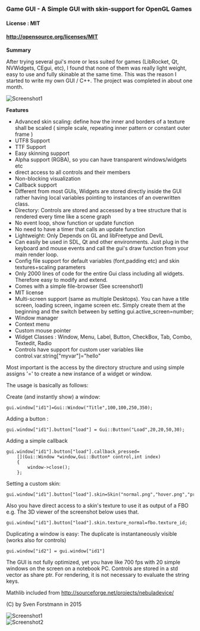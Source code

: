 ### Game GUI - A Simple GUI with skin-support for OpenGL Games

#### License : MIT
#### http://opensource.org/licenses/MIT

**Summary** 

After trying several gui's more or less suited for games (LibRocket, Qt, NVWidgets, CEgui, etc), I found that none of them was really light weight, easy to use and fully skinable at the same time. This was the reason I started to write my own GUI / C++. The project was completed in about one month.

![Screenshot1](http://i.imgur.com/R8DwPzI.png)

**Features**

* Advanced skin scaling: define how the inner and borders of a texture shall be scaled ( simple scale, repeating inner pattern or constant outer frame )
* UTF8 Support
* TTF Support
* Easy skinning support 
* Alpha support (RGBA), so you can have transparent windows/widgets etc
* direct access to all controls and their members
* Non-blocking visualization
* Callback support
* Different from most GUIs, Widgets are stored directly inside the GUI rather having local variables pointing to instances of an overwritten class.
* Directory: Controls are stored and accessed by a tree structure that is rendered every time like a scene graph
* No event loop, show function or update function
* No need to have a timer that calls an update function
* Lightweight: Only Depends on GL and libFreetype and DevIL
* Can easily be used in SDL, Qt and other environments. Just plug in the keyboard and mouse events and call the gui's draw function from your main render loop.
* Config file support for default variables (font,padding etc) and skin textures+scaling parameters
* Only 2000 lines of code for the entire Gui class including all widgets. Therefore easy to modify and extend. 
* Comes with a simple file-browser (See screenshot1)
* MIT license
* Multi-screen support (same as multiple Desktops). You can have a title screen, loading screen, ingame screen etc. Simply create them at the beginning and the switch between by setting gui.active_screen=number;
* Window manager 
* Context menu
* Custom mouse pointer
* Widget Classes : Window, Menu,  Label, Button, CheckBox, Tab, Combo, Textedit, Radio
* Controls have support for custom user variables like control.var.string["myvar"]="hello"

Most important is the access by the directory structure and using simple assigns '=' to create a new instance of a widget or window.


The usage is basically as follows:


Create (and instantly show) a window:

    gui.window["id1"]=Gui::Window("Title",100,100,250,350);

Adding a button :

    gui.window["id1"].button["load"] = Gui::Button("Load",20,20,50,30); 

Adding a simple callback

    gui.window["id1"].button["load"].callback_pressed=
        [](Gui::Window *window,Gui::Button* control,int index)
        {
            window->close();
        };

Setting a custom skin:

    gui.window["id1"].button["load"].skin=Skin("normal.png","hover.png","pressed.png");

Also you have direct access to a skin's texture to use it as output of a FBO e.g.
The 3D viewer of the screenshot below uses that.

    gui.window["id1"].button["load"].skin.texture_normal=fbo.texture_id;

Duplicating a window is easy: The duplicate is instantaneously visible 
(works also for controls)
 
    gui.window["id2"] = gui.window["id1"]


The GUI is not fully optimized, yet you have like 700 fps with 20 simple windows on the screen on a notebook PC. Controls are stored in a std vector as share ptr. For rendering, it is not necessary to evaluate the string keys.


Mathlib included from 
http://sourceforge.net/projects/nebuladevice/

(C) by Sven Forstmann in 2015

![Screenshot1](http://i.imgur.com/piMots7.png)  
![Screenshot2](http://i.imgur.com/RXKUZ6G.png)
